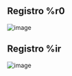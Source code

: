 ## Registro %r0
![image](https://github.com/jporro/EstructuraDelComputador/assets/103942784/1a6b71fb-c14a-4377-bc31-da8290dfb861)

## Registro %ir
![image](https://github.com/jporro/EstructuraDelComputador/assets/103942784/2ff1d35f-8b86-44c1-9a82-d6f5525a63f9)
